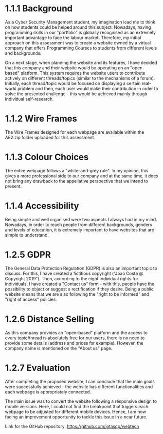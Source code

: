# 1.1.1 Background

As a Cyber Security Management student, my imagination lead me to think on how students could be helped around this subject. Nowadays, having programming skills in our "portfolio" is globally recognised as an extremely important advantage to face the labour market. Therefore, my initial approach on this assessment was to create a website owned by a virtual company that offers Programming Courses to students from different levels and backgrounds.

On a next stage, when planning the website and its features, I have decided that this company and their website would be operating on an "open-based" platform. This system requires the website users to contribute actively on different threads/topics (similar to the mechanisms of a forum). Initially, each thread/topic would be focused on displaying a certain real-world problem and then, each user would make their contribution in order to solve the presented challenge - this would be achieved mainly through individual self-research.

# 1.1.2 Wire Frames

The Wire Frames designed for each webpage are available within the AE2.zip folder uploaded for this assessment.

# 1.1.3 Colour Choices

The entire webpage follows a "white-and-grey rule". In my opinion, this gives a more professional side to our company and at the same time, it does not bring any drawback to the appellative perspective that we intend to present.

# 1.1.4 Accessibility

Being simple and well organised were two aspects I always had in my mind. Nowadays, in order to reach people from different backgrounds, genders and levels of education, it is extremely important to have websites that are simple to understand.

# 1.2.5 GDPR

The General Data Protection Regulation (GDPR) is also an important topic to discuss. For this, I have created a fictitious copyright ("Joao Costa @ Copyright 2019"). Then, according to the eight individual rights for individuals, I have created a "Contact us" form - with this, people have the possibility to object or suggest a rectification if they desire. Being a public website means that we are also following the "right to be informed" and "right of access" policies.

# 1.2.6 Distance Selling

As this company provides an "open-based" platform and the access to every topic/thread is absolutely free for our users, there is no need to provide some details (address and prices for example). However, the company name is mentioned on the "About us" page.

# 1.2.7 Evaluation

After completing the proposed website, I can conclude that the main goals were successfully achieved - the website has different functionalities and each webpage is appropriately connected.

The main issue was to convert the website following a responsive design to mobile versions. Here, I could not find the breakpoint that triggers each webpage to be adjusted for different mobile devices. Hence, I am now facing an improvement opportunity to tackle this issue in a near future.

Link for the GitHub repository: https://github.com/jotascp/webtech
